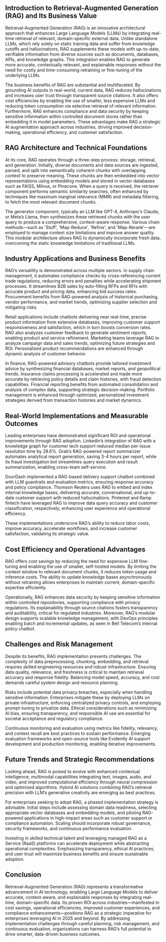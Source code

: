 ## Introduction to Retrieval-Augmented Generation (RAG) and Its Business Value
Retrieval-Augmented Generation (RAG) is an innovative architectural approach that enhances Large Language Models (LLMs) by integrating real-time retrieval of relevant, domain-specific external data. Unlike standalone LLMs, which rely solely on static training data and suffer from knowledge cutoffs and hallucinations, RAG supplements these models with up-to-date, verifiable information from diverse sources such as documents, databases, APIs, and knowledge graphs. This integration enables RAG to generate more accurate, contextually relevant, and explainable responses without the need for costly and time-consuming retraining or fine-tuning of the underlying LLMs.

The business benefits of RAG are substantial and multifaceted. By grounding AI outputs in real-world, current data, RAG reduces hallucinations and increases user trust through transparent source citations. It also offers cost efficiencies by enabling the use of smaller, less expensive LLMs and reducing token consumption via selective retrieval of relevant information. Furthermore, RAG enhances compliance and data security by keeping sensitive information within controlled document stores rather than embedding it in model parameters. These advantages make RAG a strategic AI augmentation approach across industries, driving improved decision-making, operational efficiency, and customer satisfaction.

## RAG Architecture and Technical Foundations
At its core, RAG operates through a three-step process: storage, retrieval, and generation. Initially, diverse documents and data sources are ingested, parsed, and split into semantically coherent chunks with overlapping context to preserve meaning. These chunks are then embedded into vector representations using embedding models and stored in vector databases such as FAISS, Milvus, or Pinecone. When a query is received, the retriever component performs semantic similarity searches, often enhanced by techniques like maximum marginal relevance (MMR) and metadata filtering, to fetch the most relevant document chunks.

The generator component, typically an LLM like GPT-4, Anthropic’s Claude, or Meta’s Llama, then synthesizes these retrieved chunks with the user query to produce a comprehensive, context-aware response. Various chain methods—such as 'Stuff', 'Map-Reduce', 'Refine', and 'Map-Rerank'—are employed to manage context size limitations and improve answer quality. This modular architecture allows RAG to dynamically incorporate fresh data, overcoming the static knowledge limitations of traditional LLMs.

## Industry Applications and Business Benefits
RAG’s versatility is demonstrated across multiple sectors. In supply chain management, it automates compliance checks by cross-referencing current trade regulations, reducing errors and penalties while accelerating shipment processes. It streamlines B2B sales by auto-filling RFPs and RFIs with accurate product and pricing data, enhancing bid success rates. Procurement benefits from RAG-powered analysis of historical purchasing, vendor performance, and market trends, optimizing supplier selection and mitigating risks.

Retail applications include chatbots delivering near real-time, precise product information from extensive databases, improving customer support responsiveness and satisfaction, which in turn boosts conversion rates. RAG also analyzes customer feedback to generate sentiment reports, enabling product and service refinement. Marketing teams leverage RAG to analyze campaign data and sales trends, optimizing future strategies and ROI. Personalized product recommendations are enhanced through dynamic analysis of customer behavior.

In finance, RAG-powered advisory chatbots provide tailored investment advice by synthesizing financial databases, market reports, and geopolitical trends. Insurance claims processing is accelerated and made more accurate by retrieving policy details and claim histories, with fraud detection capabilities. Financial reporting benefits from automated consolidation and analysis of complex data, supporting strategic decision-making. Portfolio management is enhanced through optimized, personalized investment strategies derived from transaction histories and market dynamics.

## Real-World Implementations and Measurable Outcomes
Leading enterprises have demonstrated significant ROI and operational improvements through RAG adoption. LinkedIn’s integration of RAG with a knowledge graph for customer tech support reduced median per-issue resolution time by 28.6%. Grab’s RAG-powered report summarizer automates analytical report generation, saving 3-4 hours per report, while its fraud investigation bot streamlines query execution and result summarization, enabling cross-team self-service.

DoorDash implemented a RAG-based delivery support chatbot combined with LLM guardrails and evaluation metrics, ensuring response accuracy and policy compliance. Thomson Reuters uses RAG to embed and index internal knowledge bases, delivering accurate, conversational, and up-to-date customer support with reduced hallucinations. Pinterest and Ramp fintech have leveraged RAG to improve data query accuracy and customer classification, respectively, enhancing user experience and operational efficiency.

These implementations underscore RAG’s ability to reduce labor costs, improve accuracy, accelerate workflows, and increase customer satisfaction, validating its strategic value.

## Cost Efficiency and Operational Advantages
RAG offers cost savings by reducing the need for expensive LLM fine-tuning and enabling the use of smaller, self-hosted models. By limiting the context window to relevant document chunks, it reduces token usage and inference costs. The ability to update knowledge bases asynchronously without retraining allows enterprises to maintain current, domain-specific expertise efficiently.

Operationally, RAG enhances data security by keeping sensitive information within controlled repositories, supporting compliance with privacy regulations. Its explainability through source citations fosters transparency and auditability, critical for regulated industries. Moreover, RAG’s modular design supports scalable knowledge management, with DevOps principles enabling batch and incremental updates, as seen in Bell Telecom’s internal policy chatbot.

## Challenges and Risk Management
Despite its benefits, RAG implementation presents challenges. The complexity of data preprocessing, chunking, embedding, and retrieval requires skilled engineering resources and robust infrastructure. Ensuring data quality, relevance, and freshness is critical to maintain retrieval accuracy and response fidelity. Balancing model speed, accuracy, and cost demands careful system design and resource planning.

Risks include potential data privacy breaches, especially when handling sensitive information. Enterprises mitigate these by deploying LLMs on private infrastructure, enforcing centralized privacy controls, and employing prompt-tuning to privatize data. Ethical considerations such as minimizing AI bias, ensuring transparency, and responsible AI use are essential for societal acceptance and regulatory compliance.

Continuous monitoring and evaluation using metrics like fidelity, relevancy, and context recall are best practices to sustain performance. Emerging evaluation frameworks and open-source tools like Evidently AI support development and production monitoring, enabling iterative improvements.

## Future Trends and Strategic Recommendations
Looking ahead, RAG is poised to evolve with enhanced contextual intelligence, multimodal capabilities integrating text, images, audio, and video, and improved computational efficiency through neural compression and optimized algorithms. Hybrid AI solutions combining RAG’s retrieval precision with LLM’s generative creativity are emerging as best practices.

For enterprises seeking to adopt RAG, a phased implementation strategy is advisable. Initial steps include assessing domain data readiness, selecting appropriate vector databases and embedding models, and piloting RAG-powered applications in high-impact areas such as customer support or compliance automation. Scaling should incorporate robust governance, security frameworks, and continuous performance evaluation.

Investing in skilled technical talent and leveraging managed RAG as a Service (RaaS) platforms can accelerate deployment while abstracting operational complexities. Emphasizing transparency, ethical AI practices, and user trust will maximize business benefits and ensure sustainable adoption.

## Conclusion
Retrieval-Augmented Generation (RAG) represents a transformative advancement in AI technology, enabling Large Language Models to deliver accurate, context-aware, and explainable responses by integrating real-time, domain-specific data. Its proven ROI across industries—manifested in cost savings, operational efficiencies, improved customer experiences, and compliance enhancements—positions RAG as a strategic imperative for enterprises leveraging AI in 2025 and beyond. By addressing implementation challenges through careful planning, risk management, and continuous evaluation, organizations can harness RAG’s full potential to drive smarter, data-driven business outcomes.